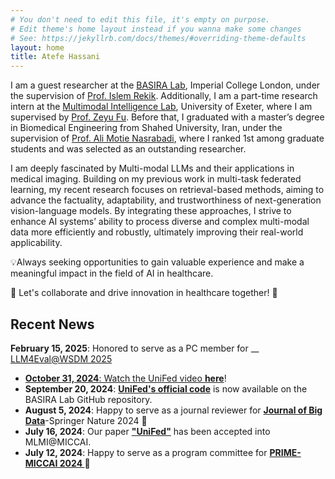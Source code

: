 ```yaml
---
# You don't need to edit this file, it's empty on purpose.
# Edit theme's home layout instead if you wanna make some changes
# See: https://jekyllrb.com/docs/themes/#overriding-theme-defaults
layout: home
title: Atefe Hassani
---
```

<!-- 🎓 Advised by <a href="https://scholar.google.com/citations?hl=en&user=tb6CVoAAAAAJ&view_op=list_works&sortby=pubdate" target="_blank">Dr. Islem Rekik</a> -->

I am a guest researcher at the <a href="https://basira-lab.com/" target="_blank">BASIRA Lab</a>, Imperial College London, under the supervision of <a href="https://scholar.google.com/citations?hl=en&user=tb6CVoAAAAAJ&view_op=list_works&sortby=pubdate" target="_blank">Prof. Islem Rekik</a>. Additionally, I am a part-time research intern at the <a href="https://mmilabuk.github.io/mmi-lab-website/index.html" target="_blank">Multimodal Intelligence Lab</a>, University of Exeter, where I am supervised by <a href="" target="_blank">Prof. Zeyu Fu</a>. Before that, I graduated with a master’s degree in Biomedical Engineering from Shahed University, Iran, under the supervision of <a href="https://scholar.google.co.uk/citations?hl=en&user=EDmSL6cAAAAJ&view_op=list_works&sortby=pubdate" target="_blank">Prof. Ali Motie Nasrabadi</a>, where I ranked 1st among graduate students and was selected as an outstanding researcher.

I am deeply fascinated by Multi-modal LLMs and their applications in medical imaging. Building on my previous work in multi-task federated learning, my recent research focuses on retrieval-based methods, aiming to advance the factuality, adaptability, and trustworthiness of next-generation vision-language models. By integrating these approaches, I strive to enhance AI systems’ ability to process diverse and complex multi-modal data more efficiently and robustly, ultimately improving their real-world applicability.



<!-- My research focuses on the theory and practical applications of AI and Machine Learning, especially in Medical Imaging and Federated Learning. I am working as a research intern supervised by Dr. Islem Rekik in the <a href="https://basira-lab.com/" target="_blank">BASIRA Lab</a> at Imperial College London. At the BASIRA Lab, my research focuses on multi-task federated learning with highly heterogeneous medical image classification tasks.

Prior to that, I graduated with a master’s degree in Biomedical Engineering from Shahed University, Iran, under the supervision of <a href="https://scholar.google.co.uk/citations?hl=en&user=EDmSL6cAAAAJ&view_op=list_works&sortby=pubdate" target="_blank">Prof. Ali Motie Nasrabadi</a>, where I ranked 1st among graduate students and was selected as an outstanding researcher. My MSc project focused on developing methods to analyse user choice behavior using electroencephalography signals in neuromarketing. -->


💡Always seeking opportunities to gain valuable experience and make a meaningful impact in the field of AI in healthcare.

🌟 Let's collaborate and drive innovation in healthcare together! 🌟

## Recent News 
 <b>February 15, 2025</b>: Honored to serve as a PC member for __<a href="https://llm4eval.github.io/WSDM2025/" target="_blank"> LLM4Eval@WSDM 2025
- <b>October 31, 2024</b>: Watch the UniFed video __<a href="https://www.youtube.com/watch?v=_ctzgmxt4fE&t=60s" target="_blank"> here</a>__!
- <b>September 20, 2024</b>: __<a href="https://github.com/basiralab/UniFed" target="_blank"> UniFed's official code</a>__ is now available on the BASIRA Lab GitHub repository.
- <b>August 5, 2024</b>: Happy to serve as a journal reviewer for __<a href="https://journalofbigdata.springeropen.com/" target="_blank"> Journal of Big Data</a>__-Springer Nature 2024 🤗
- <b>July 16, 2024</b>: Our paper __<a href="https://scholar.google.com/citations?view_op=view_citation&hl=en&user=pq1e3SMAAAAJ&sortby=pubdate&citation_for_view=pq1e3SMAAAAJ:W7OEmFMy1HYC" target="_blank"> "UniFed"</a>__ has been accepted into MLMI@MICCAI.
- <b>July 12, 2024</b>: Happy to serve as a program committee for __<a href="https://sites.google.com/view/mlmi2024/home" target="_blank"> PRIME-MICCAI 2024 </a>__ 🤗

<!-- <a href="https://faculty.washington.edu/ajko/">Amy Ko</a> -->
<!-- <a href="#" target="_blank">url</a> -->